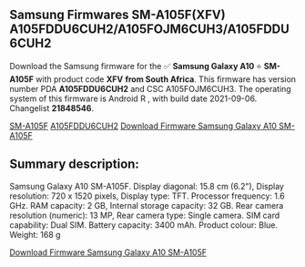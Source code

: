 <h2>Samsung Firmwares SM-A105F(XFV) A105FDDU6CUH2/A105FOJM6CUH3/A105FDDU6CUH2</h2>
Download the Samsung firmware for the ✅ <strong>Samsung Galaxy A10 </strong> ⭐ <strong>SM-A105F</strong> with product code <strong>XFV</strong> <strong> from South Africa</strong>. This firmware has version number PDA <strong>A105FDDU6CUH2</strong> and CSC A105FOJM6CUH3. The operating system of this firmware is Android R , with build date 2021-09-06. Changelist <strong>21848546</strong>.


[SM-A105F](https://samfirm.shop/samsung/model/SM-A105F)
[A105FDDU6CUH2](https://samfirm.shop/samsung/pda/A105FDDU6CUH2)
[Download Firmware Samsung Galaxy A10 SM-A105F](https://samfirm.shop/samsung/firmware/453523)
<h2>Summary description:</h2>
<p>Samsung Galaxy A10 SM-A105F. Display diagonal: 15.8 cm (6.2"), Display resolution: 720 x 1520 pixels, Display type: TFT. Processor frequency: 1.6 GHz. RAM capacity: 2 GB, Internal storage capacity: 32 GB. Rear camera resolution (numeric): 13 MP, Rear camera type: Single camera. SIM card capability: Dual SIM. Battery capacity: 3400 mAh. Product colour: Blue. Weight: 168 g</p>


[Download Firmware Samsung Galaxy A10 SM-A105F](https://samfirm.shop/samsung/firmware/453523)
